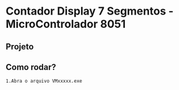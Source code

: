 # Contador Display 7 Segmentos - MicroControlador 8051



## Projeto

## Como rodar?

```
1.Abra o arquivo VMxxxxx.exe
```